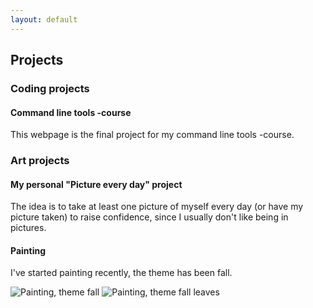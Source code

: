```yaml
---
layout: default
---
```


## Projects

### Coding projects

#### Command line tools -course

This webpage is the final project for my command line tools -course.

### Art projects

#### My personal "Picture every day" project

The idea is to take at least one picture of myself every day (or have my picture taken) to raise confidence, since I usually don't like being in pictures.

#### Painting

I've started painting recently, the theme has been fall.

![Painting, theme fall]()
![Painting, theme fall leaves]()